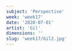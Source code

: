 ```yaml
---
subject: 'Perspective'
week: 'week17'
date: '2020-07-01'
artist: 'Gil'
dimensions: ''
slug: 'week17/Gil2.jpg'
---
```

